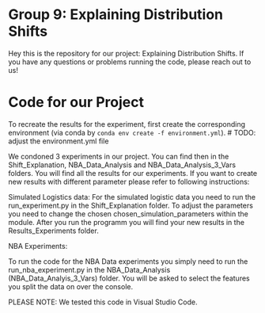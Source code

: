 # Group 9: Explaining Distribution Shifts

Hey this is the repository for our project: Explaining Distribution Shifts.
If you have any questions or problems running the code, please reach out to us!

# Code for our Project


To recreate the results for the experiment, first create the corresponding environment (via conda by `conda env create -f environment.yml`). # TODO: adjust the environment.yml file

We condoned 3 experiments in our project. You can find then in the Shift_Explanation, NBA_Data_Analysis and NBA_Data_Analysis_3_Vars folders. You will find all the results for our experiments. 
If you want to create new results with different parameter please refer to following instructions:

Simulated Logistics data:
For the simulated logistic data you need to run the run_experiment.py in the Shift_Explanation folder.
To adjust the parameters you need to change the chosen chosen_simulation_parameters within the module.
After you run the programm you will find your new results in the Results_Experiments folder.

NBA Experiments:

To run the code for the NBA Data experiments you simply need to run the run_nba_experiment.py in the NBA_Data_Analysis (NBA_Data_Analyis_3_Vars) folder. You will be asked to select the features you split the data on over the console.

PLEASE NOTE: We tested this code in Visual Studio Code. 

